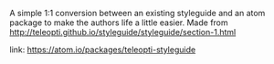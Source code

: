 A simple 1:1 conversion between an existing styleguide and an atom package to make the authors life a little easier.
Made from http://teleopti.github.io/styleguide/styleguide/section-1.html

link: https://atom.io/packages/teleopti-styleguide

